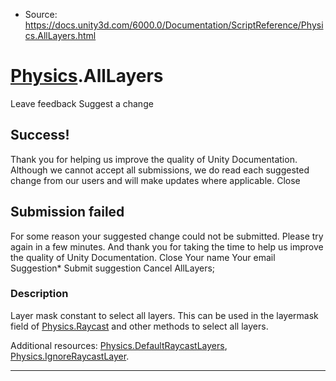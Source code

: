 * Source: https://docs.unity3d.com/6000.0/Documentation/ScriptReference/Physics.AllLayers.html

#  [Physics](https://docs.unity3d.com/6000.0/Documentation/ScriptReference/Physics.html).AllLayers
Leave feedback
Suggest a change
## Success!
Thank you for helping us improve the quality of Unity Documentation. Although we cannot accept all submissions, we do read each suggested change from our users and will make updates where applicable.
Close
## Submission failed
For some reason your suggested change could not be submitted. Please <a>try again</a> in a few minutes. And thank you for taking the time to help us improve the quality of Unity Documentation.
Close
Your name Your email Suggestion* Submit suggestion
Cancel
AllLayers; 
### Description
Layer mask constant to select all layers.
This can be used in the layermask field of [Physics.Raycast](https://docs.unity3d.com/6000.0/Documentation/ScriptReference/Physics.Raycast.html) and other methods to select all layers.  
  
Additional resources: [Physics.DefaultRaycastLayers](https://docs.unity3d.com/6000.0/Documentation/ScriptReference/Physics.DefaultRaycastLayers.html), [Physics.IgnoreRaycastLayer](https://docs.unity3d.com/6000.0/Documentation/ScriptReference/Physics.IgnoreRaycastLayer.html).
* * *

